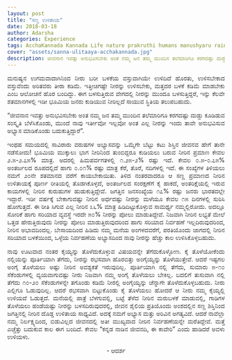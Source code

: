 ```yaml
---
layout: post
title: "ಸಣ್ಣ ಉಳಿತಾಯ"
date: 2018-03-18
author: Adarsha
categories: Experience
tags: AcchaKannada Kannada Life nature prakruthi humans manushyaru rainyseason malegaala savewater neeru
cover: "assets/sanna-ulitaaya-acchakannada.jpg"
description: ಜೀವನಾನ ಇವತ್ತು ಅನುಭವಿಸಬೇಕು ಅಂತ ನಮ್ಮ ಜನ ತಮ್ಮ ಮುಂದಿನ ತಲೆಮಾರಿಗೂ ಕರಗದಷ್ಟು ದುಡ್ಡು ಕೂಡಿಡುವ ಸಂಸ್ಕೃತಿ ಬೆಳೆಸಿಕೊಂಡು, ಮುಂದೆ ನಾವು ಇರ್ತೀವೋ ಇಲ್ಲವೋ ಅಂತ ಎಲ್ಲ ನೀರನ್ನು ಇಂದು ತಾವೇ ಅನುಭವಿಸುವ ಅಭ್ಯಾಸ ಮಾಡಿಕೊಂಡು ಬದುಕುತ್ತಿದ್ದಾರೆ
---
```


<p align ="justify">ಮನುಷ್ಯನ ಉಗಮವಾದಾಗಿನಿಂದ ನೀರು ಬರೀ ಬಳಕೆಯ ವಸ್ತುವಾಗಿಯೇ ಉಳಿದಿದೆ ಹೊರತು, ಉಳಿಸಬೇಕಾದ ವಸ್ತುವೆಂದು ಅರಿತವರು ತೀರಾ ಕಡಿಮೆ. ಇತ್ತೀಚಿಗಷ್ಟೇ ನೀರನ್ನು ಉಳಿಸಬೇಕು, ಮತ್ತದರ ಬಳಕೆ ಕಡಿಮೆ ಮಾಡಬೇಕು ಎಂಬ ಆಲೋಚನೆ ಹೊರ ಬಂದಿದ್ದು. ಈಗ ಬಳಸುತ್ತಿರುವ ವೇಗದಲ್ಲಿ ನೀರನ್ನು ಮುಂದೂ ಬಳಸುತ್ತಿದ್ದರೆ, ಇನ್ನು ಕೆಲವೇ ಶತಮಾನಗಳಲ್ಲಿ ಇಡೀ ಭೂಮಿಯ ಜನರು ಕುಡಿಯುವ ನೀರಿಲ್ಲದೆ ಸಾಯುವ ಸ್ಥಿತಿಯ ತಲುಪಬಹುದು.</p>
<p align ="justify">“ಜೀವನಾನ ಇವತ್ತು ಅನುಭವಿಸಬೇಕು ಅಂತ ನಮ್ಮ ಜನ ತಮ್ಮ ಮುಂದಿನ ತಲೆಮಾರಿಗೂ ಕರಗದಷ್ಟು ದುಡ್ಡು ಕೂಡಿಡುವ ಸಂಸ್ಕೃತಿ ಬೆಳೆಸಿಕೊಂಡು, ಮುಂದೆ ನಾವು ಇರ್ತೀವೋ ಇಲ್ಲವೋ ಅಂತ ಎಲ್ಲ ನೀರನ್ನು ಇಂದು ತಾವೇ ಅನುಭವಿಸುವ ಅಭ್ಯಾಸ ಮಾಡಿಕೊಂಡು ಬದುಕುತ್ತಿದ್ದಾರೆ”.</p>
<p align ="justify">ಇಂಥಹ ಸಮಯದಲ್ಲಿ ಸಾವಿರಾರು ವರುಷಗಳ ಅಭ್ಯಾಸವನ್ನು ಒಮ್ಮೆಗೇ ಬೆಟ್ಟು ಕಟು ಶಿಸ್ತಿನ ಜೀವನವ ಹೇಗೆ ತಾನೇ ನಡೆಸೋದು! ಭೂಮಿಯ ಮುಕ್ಕಾಲು ಭಾಗ ನೀರಿನಿಂದ ತುಂಬಿದ್ದರೂ ಕುಡಿಯಲು ಬರುವ ನೀರಿನ ಪ್ರಮಾಣ ಕೇವಲ ೨.೫-೨.೭೫% ಮಾತ್ರ. ಅದರಲ್ಲಿ ಹಿಮಪರ್ವಗತಳಲ್ಲಿ ೧.೨೫-೨% ರಷ್ಟು ಇದೆ. ಕೇವಲ ೦.೫-೦.೭೫% ಅಂತರ್ಜಲದ ರೂಪದಲ್ಲಿದೆ ಹಾಗು ೦.೦೧% ರಷ್ಟು ಮಾತ್ರ ಕೆರೆ, ತೊರೆ, ನದಿಗಳಲ್ಲಿ ಇದೆ. ಈ ಸಂಖ್ಯೆಗಳ ತಿಳಿಯಲು ನಮಗೆ ೨೦ನೇ ಶತಮಾನದ ವರೆಗೆ ಕಾಯಬೇಕಾಯಿತು. ತಿಳಿದ ನಂತರವಾದರೂ ಆ ಸಣ್ಣ ಪ್ರಮಾಣದ ನೀರಿನ ಉಳಿತಾಯಕ್ಕೆ ಪೂರ್ಣ ರೀತಿಯಲ್ಲಿ ತೊಡಗಿಕೊಳ್ಳದೆ, ಅಂತರ್ಜಲದ ಸಂರಕ್ಷಣೆಗೆ ಕೈ ಹಾಕದೆ, ಅಂತರಿಕ್ಷೆಯಲ್ಲಿ ಇರುವ ಕಾಯಗಳಲ್ಲಿ ನೀರಿನ ಕುರುಹುಗಳ ಹುಡುಕುತ್ತಿದ್ದೇವೆ. ಜಗತ್ತಿನ ಜನಸಂಖ್ಯೆಯ ೧೭% ರಷ್ಟು ಜನರು ಭಾರತದಲ್ಲೇ ಇದ್ದಾರೆ. ಇಡೀ ವರ್ಷಕ್ಕೆ ಬೇಕಾಗುವಷ್ಟು ನೀರಿನ ಅರ್ಧದಷ್ಟು ನೀರನ್ನು ಮಳೆಯೂ ಕೇವಲ ೧೫ ದಿನಗಳಲ್ಲಿ ಸುರಿಸಿ ಹೋಗುತ್ತದೆ. ಈ ರೀತಿ ಸಿಗುವ ಎಲ್ಲ ನೀರಿನ ೩೬% ಮಾತ್ರ  ಹಿಡಿದಿಟ್ಟುಕೊಳ್ಳುವ ಸಾಮರ್ಥ್ಯ ನಮ್ಮಲ್ಲಿರೋದು. ಅದಲ್ಲೂ ಸೋರಿಕೆ ಹಾಗು ಸರಿಯಾದ ವ್ಯವಸ್ಥೆ ಇರದೇ ೫೦% ನೀರನ್ನು ಪೋಲು ಮಾಡುತಿದ್ದೇವೆ. ನಿಜವಾಗಿ ನೀರಿನ ಲಭ್ಯತೆ ಮೇಲೆ ಒತ್ತಡ ಹೇರುತ್ತಿರುವುದು ನೀರನ್ನು ಪೋಲು ಮಾಡುತ್ತಿರುವುದರಿಂದ ಹಾಗು ಸರಿಯಾದ ನಿರ್ವಹಣೆ ಇಲ್ಲದಿರುವುದರಿಂದ, ನೀರಿನ ಅಭಾವದಿಂದಲ್ಲ. ಬೇಸಾಯದಿಂದ ಹಿಡಿದು ನಮ್ಮ ಮನೆಯ ಅಂಗಳದವರೆಗೆ, ಪರತಿಯೊಂದು ಜಾಗದಲ್ಲಿ ನೀರಿನ ಸರಿಯಾದ ಬಳಕೆಯಿಂದ, ಒಳ್ಳೆಯ ನಿರ್ವಹಣೆಯ ಅಭ್ಯಾಸದಿಂದ ನಾವು ನೀರನ್ನು ಹೆಚ್ಚು ಕಾಲ ಉಳಿಸಿಕೊಳ್ಳಬಹುದು.</p>
<p align ="justify">ನಾವು ಊಟವಾದ ನಂತರ ಕೈಯ್ಯನ್ನು ತೊಳೆದುಕೊಳ್ಳುವ ವಿಷಯವನ್ನೇ ತೆಗೆದುಕೊಳ್ಳೋಣ. ಕೈ ತೊಳೆಯೋಕೆಂದು ನಲ್ಲಿಯನ್ನು ಪೂರ್ತಿಯಾಗಿ ತೆಗೆದು, ನೀರನ್ನು ರಭಸವಾಗಿ ಹೊರಬಿತ್ತು ಅಂಗೈಯ್ಯನ್ನು ತೊಳೆಯುತ್ತೇವೆ. ಆದರೆ ಇಷ್ಟಗಲ ಅಂಗೈ ತೊಳೆಯಲು ಅಷ್ಟು ನೀರಿನ ಅವಶ್ಯಕತೆ ಇರುವುದಿಲ್ಲ. ಪೂರ್ತಿಯಾಗಿ ನಲ್ಲಿ ತೆಗೆದು, ಸುಮಾರು ೫-೧೦ ಸೆಕೆಂಡುಗಳಲ್ಲಿ ವ್ಯಯವಾಗುವಷ್ಟು ನೀರು ನಿಜವಾಗಿ ನಮ್ಮ ಅಂಗೈ ತೊಳೆಯಲು ಬೇಕಿಲ್ಲ. ಬದಲಿಗೆ ತುಸುವಾಗಿ ನಲ್ಲಿ ತೆಗೆದು ೧೦-೨೦ ಸೆಕೆಂಡುಗಳನ್ನೇ ತಗೊಂಡು ಕಡಿಮೆ ನೀರಲ್ಲಿ ಅಂಗೈಯ್ಯನ್ನು ಚೆನ್ನಾಗೇ ತೊಳೆದುಕೊಳ್ಳಬಹುದು. ನೀರು ಎಲ್ಲಿಗೂ ಓಡುವುದಿಲ್ಲ. ಆದರೆ ರಭಸವಾಗಿ ಬಿಟ್ಟುಕೊಂಡು ಕೈ ತೊಳೆಯಲು ಹೋದರೆ ಆ ನೀರು ನಮ್ಮ ಕೈಯ್ಯಲ್ಲಿ ಉಳಿಯದೆ ಓಡುತ್ತದೆ. ಮನೆಯಲ್ಲಿ ಪಾತ್ರೆ ಬೆಳಗುವಲ್ಲಿ, ಬಟ್ಟೆ ತೆಳೆದ ನೀರಿನ ಮರುಬಳಕೆ ಮಾಡುವಲ್ಲಿ, ಗಾಡಿಗಳ ತೊಳೆಯಲು ಹಂಡೆಯಷ್ಟು ನೀರನ್ನು ಬಳಸದಿರುವುದರಲ್ಲಿ, ಜೀವನ ಶೈಲಿಯ ಪ್ರತಿಯೊಂದು ಅಂಶದಲ್ಲಿನ ಸಣ್ಣ ಶಿಸ್ತಿನಿಂದ ಜಗತ್ತಿನಲ್ಲಿ ನೀರಿನ ದೊಡ್ಡ ಉಳಿತಾಯ ಸಾಧ್ಯವಿದೆ. ಅದಕ್ಕೆ ನಮಗೆ ಅಭ್ಯಾಸ ಮತ್ತು ಅರಿವಿನ ಅಗತ್ಯವಿದೆ. ಆದರೆ ನಾವೆಲ್ಲಾ ನಮ್ಮ ನಿರ್ಲಕ್ಷ್ಯದಿಂದ, ಬಿಡುವಿಲ್ಲದ ಜೀವನದಲ್ಲಿ ಅತೀ ಮುಖ್ಯವಾದ ನೀರಿನ ನಿರ್ವಹಣೆಯನ್ನೇ ಮರೆತಿದ್ದೇವೆ. ಮತ್ತೆ ಎಚ್ಚೆತ್ತು ಬದುಕುವ ಕಾಲ ಈಗ ಬಂದಿದೆ. ಕೇವಲ “ಕನ್ನಡ ನಾಡಿನ ಜೀವನದಿ, ಈ ಕಾವೇರಿ” ಎಂದು ಹಾಡಿದರೆ ಅವಳು ಉಳಿಯಳು.</p>
<p align="center">- ಆದರ್ಶ</p>


